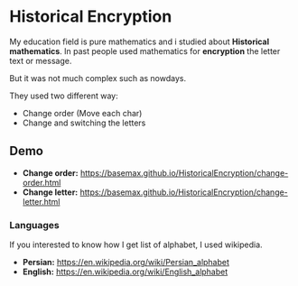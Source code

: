 # Historical Encryption

My education field is pure mathematics and i studied about **Historical mathematics**. In past people used mathematics for **encryption** the letter text or message.

But it was not much complex such as nowdays.

They used two different way:

- Change order (Move each char)
- Change and switching the letters

## Demo

- **Change order:** https://basemax.github.io/HistoricalEncryption/change-order.html
- **Change letter:** https://basemax.github.io/HistoricalEncryption/change-letter.html

### Languages

If you interested to know how I get list of alphabet, I used wikipedia.

- **Persian:** https://en.wikipedia.org/wiki/Persian_alphabet
- **English:** https://en.wikipedia.org/wiki/English_alphabet
